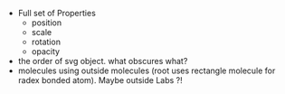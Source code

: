 

* Full set of Properties
    - position
    - scale
    - rotation
    - opacity
* the order of svg object. what obscures what?
* molecules using outside molecules (root uses rectangle molecule for radex bonded atom). Maybe outside Labs ?!



